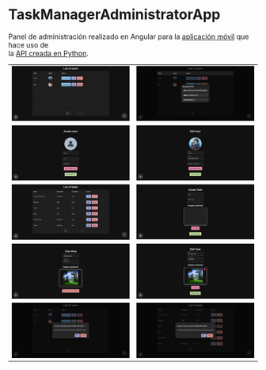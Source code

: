 # TaskManagerAdministratorApp

Panel de administración realizado en Angular para la [aplicación móvil](https://github.com/Danny-06/proyecto-integrado) que hace uso de  
la [API creada en Python](https://github.com/Danny-06/python-firebase-admin).


<table>

  <tr>
    <td>
      <img
        width="400"
        src="./app-screenshots/screenshot-1.png">
    </td>
    <td>
      <img
        width="400"
        src="./app-screenshots/screenshot-2.png">
    </td>
  </tr>

  <tr>
    <td>
      <img
        width="400"
        src="./app-screenshots/screenshot-3.png">
    </td>
    <td>
      <img
        width="400"
        src="./app-screenshots/screenshot-4.png">
    </td>
  </tr>

  <tr>
    <td>
      <img
        width="400"
        src="./app-screenshots/screenshot-5.png">
    </td>
    <td>
      <img
        width="400"
        src="./app-screenshots/screenshot-6.png">
    </td>
  </tr>

  <tr>
    <td>
      <img
        width="400"
        src="./app-screenshots/screenshot-7.png">
    </td>
    <td>
      <img
        width="400"
        src="./app-screenshots/screenshot-8.png">
    </td>
  </tr>

  <tr>
    <td>
      <img
        width="400"
        src="./app-screenshots/screenshot-9.png">
    </td>
    <td>
      <img
        width="400"
        src="./app-screenshots/screenshot-10.png">
    </td>
  </tr>

</table>
